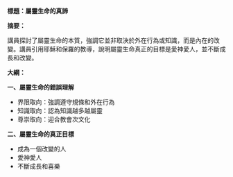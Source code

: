 **標題：屬靈生命的真諦**

**摘要：**

講員探討了屬靈生命的本質，強調它並非取決於外在行為或知識，而是內在的改變。講員引用耶穌和保羅的教導，說明屬靈生命真正的目標是愛神愛人，並不斷成長和改變。

**大綱：**

**一、屬靈生命的錯誤理解**

* 界限取向：強調遵守規條和外在行為
* 知識取向：認為知識越多越屬靈
* 尊崇取向：迎合教會次文化

**二、屬靈生命的真正目標**

* 成為一個改變的人
* 愛神愛人
* 不斷成長和喜樂